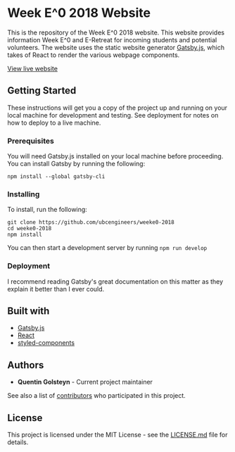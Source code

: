# Week E^0 2018 Website

This is the repository of the Week E^0 2018 website. This website provides information Week E^0 and E-Retreat for incoming students and potential volunteers. The website uses the static website generator [Gatsby.js](https://www.gatsbyjs.org/), which takes of React to render the various webpage components.

[View live website](https://weeke0.ubcengineers.ca)

## Getting Started

These instructions will get you a copy of the project up and running on your local machine for development and testing. See deployment for notes on how to deploy to a live machine.

### Prerequisites

You will need Gatsby.js installed on your local machine before proceeding. You can install Gatsby by running the following:

```
npm install --global gatsby-cli
```

### Installing

To install, run the following:

```
git clone https://github.com/ubcengineers/weeke0-2018
cd weeke0-2018
npm install
```

You can then start a development server by running ```npm run develop```

### Deployment

I recommend reading Gatsby's great documentation on this matter as they explain it better than I ever could.

## Built with

* [Gatsby.js](https://www.gatsbyjs.org/)
* [React](https://reactjs.org/)
* [styled-components](https://github.com/styled-components/styled-components)

## Authors

* **Quentin Golsteyn** - Current project maintainer

See also a list of [contributors](https://github.com/ubcengineers/weeke0-2018/graphs/contributors) who participated in this project.

## License

This project is licensed under the MIT License - see the [LICENSE.md](LICENSE.md) file for details.
